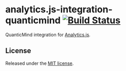 # analytics.js-integration-quanticmind [![Build Status][ci-badge]][ci-link]

QuanticMind integration for [Analytics.js][].

## License

Released under the [MIT license](LICENSE).


[Analytics.js]: https://segment.com/docs/libraries/analytics.js/
[ci-link]: https://circleci.com/gh/segment-integrations/analytics.js-integration-quanticmind
[ci-badge]: https://circleci.com/gh/segment-integrations/analytics.js-integration-quanticmind.svg?style=svg
